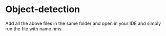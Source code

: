# Object-detection
Add all the above files in the same folder and open in your IDE and simply run the file with name nms.
